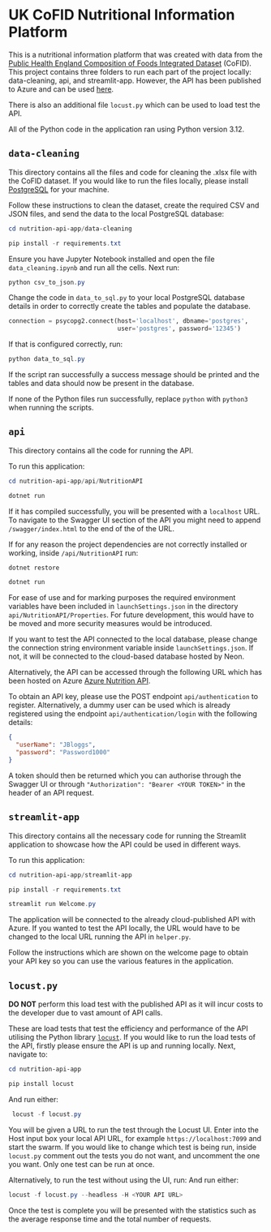 # UK CoFID Nutritional Information Platform

This is a nutritional information platform that was created with data from the [Public Health England Composition of Foods Integrated Dataset](https://www.gov.uk/government/publications/composition-of-foods-integrated-dataset-cofid) (CoFID). This project contains three folders to run each part of the project locally: data-cleaning, api, and streamlit-app.  However, the API has been published to Azure and can be used [here](https://uol-nutrition-api.azurewebsites.net/swagger/index.html).

There is also an additional file `locust.py` which can be used to load test the API.

All of the Python code in the application ran using Python version 3.12.


## `data-cleaning`
This directory contains all the files and code for cleaning the .xlsx file with the CoFID dataset. If you would like to run the files locally, please install [PostgreSQL](https://www.postgresql.org/download/) for your machine. 

Follow these instructions to clean the dataset, create the required CSV and JSON files, and send the data to the local PostgreSQL database:
```powershell
cd nutrition-api-app/data-cleaning
```
```powershell
pip install -r requirements.txt
```
Ensure you have Jupyter Notebook installed and open the file `data_cleaning.ipynb` and run all the cells. Next run:

```powershell
python csv_to_json.py
```

Change the code in `data_to_sql.py` to your local PostgreSQL database details in order to correctly create the tables and populate the database.
```python
connection = psycopg2.connect(host='localhost', dbname='postgres',
                              user='postgres', password='12345')
```

If that is configured correctly, run:
```powershell
python data_to_sql.py
```

If the script ran successfully a success message should be printed and the tables and data should now be present in the database.

If none of the Python files run successfully, replace `python` with `python3` when running the scripts.


## `api`
This directory contains all the code for running the API.

To run this application:
```powershell
cd nutrition-api-app/api/NutritionAPI
```

```powershell
dotnet run
```

If it has compiled successfully, you will be presented with a `localhost` URL. To navigate to the Swagger UI section of the API you might need to append `/swagger/index.html` to the end of the of the URL.

If for any reason the project dependencies are not correctly installed or working, inside `/api/NutritionAPI` run:
```powershell
dotnet restore
```
```powershell
dotnet run
```

For ease of use and for marking purposes the required environment variables have been included in `launchSettings.json` in the directory `api/NutritionAPI/Properties`. For future development, this would have to be moved and more security measures would be introduced.

If you want to test the API connected to the local database, please change the connection string environment variable inside `launchSettings.json`. If not, it will be connected to the cloud-based database hosted by Neon.

Alternatively, the API can be accessed through the following URL which has been hosted on Azure [Azure Nutrition API](https://uol-nutrition-api.azurewebsites.net/swagger/index.html).

To obtain an API key, please use the POST endpoint `api/authentication` to register. Alternatively, a dummy user can be used which is already registered using the endpoint `api/authentication/login` with the following details:

```json
{
  "userName": "JBloggs",
  "password": "Password1000"
}
```

A token should then be returned which you can authorise through the Swagger UI or through `"Authorization": "Bearer <YOUR TOKEN>"` in the header of an API request.


## `streamlit-app`
This directory contains all the necessary code for running the Streamlit application to showcase how the API could be used in different ways.

To run this application:
```powershell
cd nutrition-api-app/streamlit-app
```

```powershell
pip install -r requirements.txt
```

```powershell
streamlit run Welcome.py
```

The application will be connected to the already cloud-published API with Azure. If you wanted to test the API locally, the URL would have to be changed to the local URL running the API in `helper.py`.

Follow the instructions which are shown on the welcome page to obtain your API key so you can use the various features in the application.

## `locust.py`
**DO NOT** perform this load test with the published API as it will incur costs to the developer due to vast amount of API calls.

These are load tests that test the efficiency and performance of the API utilising the Python library [`locust`](https://locust.io).
If you would like to run the load tests of the API, firstly please ensure the API is up and running locally. Next, navigate to:
```powershell
cd nutrition-api-app
```
```powershell
pip install locust
```
And run either:
```powershell
 locust -f locust.py
```

You will be given a URL to run the test through the Locust UI. Enter into the Host input box your local API URL, for example `https://localhost:7099` and start the swarm. If you would like to change which test is being run, inside `locust.py` comment out the tests you do not want, and uncomment the one you want. Only one test can be run at once.

Alternatively, to run the test without using the UI, run:
And run either:
```powershell
locust -f locust.py --headless -H <YOUR API URL>
```

Once the test is complete you will be presented with the statistics such as the average response time and the total number of requests.